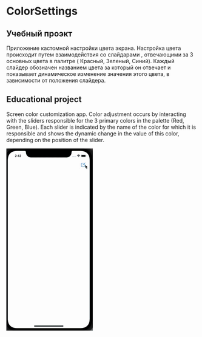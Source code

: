 # ColorSettings
## Учебный проэкт
Приложение кастомной настройки цвета экрана.
Настройка цвета происходит путем взаимодействия со слайдарами , отвечающими за 3 основных цвета в палитре ( Красный, Зеленый, Синий).
Каждый слайдер обозначен названием цвета за который он отвечает  и показывает динамическое изменение значения этого цвета, в зависимости от положения слайдера.

## Educational project
Screen color customization app.
Color adjustment occurs by interacting with the sliders responsible for the 3 primary colors in the palette (Red, Green, Blue).
Each slider is indicated by the name of the color for which it is responsible and shows the dynamic change in the value of this color, depending on the position of the slider.


![image](ColorSettings/Assets.xcassets/ColorsettingApp.gif)
